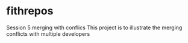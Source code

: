 # fithrepos
Session 5 merging with conflics 
This project is to illustrate the merging conflicts with multiple developers
